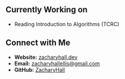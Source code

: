 
## Currently Working on
- Reading Introduction to Algorithms (TCRC)



## Connect with Me
-  **Website:** [zacharyhall.dev](http://zacharyhall.dev)
-  **Email:** zacharyhallellis@gmail.com
-  **GitHub:** [ZacharyHall](https://github.com/darkzelli)
